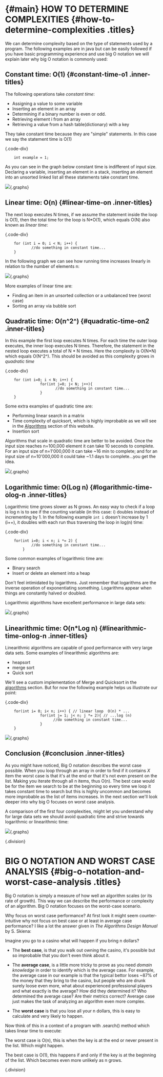 {#main}
HOW TO DETERMINE COMPLEXITIES {#how-to-determine-complexities .titles}
=============================

We can determine complexity based on the type of statements used by a
program. The following examples are in java but can be easily followed
if you have basic programming experience and use big O notation we will
explain later why big O notation is commonly used:

## Constant time: O(1) {#constant-time-o1 .inner-titles}

The following operations take _constant time_:

- Assigning a value to some variable
- Inserting an element in an array
- Determining if a binary number is even or odd.
- Retrieving element i from an array
- Retrieving a value from a hash table(dictionary) with a key

They take constant time because they are \"simple\" statements. In this
case we say the statement time is O(1)

{.code-div}

        int example = 1;


As you can see in the graph below constant time is indifferent of input
size. Declaring a variable, inserting an element in a stack, inserting
an element into an unsorted linked list all these statements take
constant time.

![](images/graphs/constant.svg){.graphs}

## Linear time: O(n) {#linear-time-on .inner-titles}

The next loop executes N times, if we assume the statement inside the
loop is O(1), then the total time for the loop is N\*O(1), which equals
O(N) also known as _linear time_:

{.code-div}

        for (int i = 0; i < N; i++) {
                //do something in constant time...
        }



In the following graph we can see how running time increases linearly in
relation to the number of elements n:

![](images/graphs/linear.svg){.graphs}

More examples of linear time are:

- Finding an item in an unsorted collection or a unbalanced tree
  (worst case)
- Sorting an array via bubble sort

## Quadratic time: O(n^2^) {#quadratic-time-on2 .inner-titles}

In this example the first loop executes N times. For each time the outer
loop executes, the inner loop executes N times. Therefore, the statement
in the nested loop executes a total of N \* N times. Here the complexity
is O(N\*N) which equals O(N^2^). This should be avoided as this
complexity grows in _quadratic time_

{.code-div}

        for (int i=0; i < N; i++) {
                    for(int j=0; j< N; j++){
                           //do something in constant time...
                    }
        }



Some extra examples of quadratic time are:

- Performing linear search in a matrix
- Time complexity of quicksort, which is highly improbable as we will
  see in the [Algorithms](algorithms.html) section of this website.
- Insertion sort

Algorithms that scale in quadratic time are better to be avoided. Once
the input size reaches n=100,000 element it can take 10 seconds to
complete. For an input size of n=1'000,000 it can take \~16 min to
complete; and for an input size of n=10'000,000 it could take \~1.1 days
to complete\...you get the idea.

![](images/graphs/quadratic.svg){.graphs}

## Logarithmic time: O(Log n) {#logarithmic-time-olog-n .inner-titles}

Logarithmic time grows slower as N grows. An easy way to check if a loop
is log n is to see if the counting variable (in this case: i) doubles
instead of incrementing by 1. In the following example `int i` doesn't
increase by 1 (i++), it doubles with each run thus traversing the loop
in log(n) time:

{.code-div}

        for(int i=0; i < n; i *= 2) {
                //do something in constant time...
            }



Some common examples of logarithmic time are:

- Binary search
- Insert or delete an element into a heap

Don\'t feel intimidated by logarithms. Just remember that logarithms are
the inverse operation of exponentiating something. Logarithms appear
when things are constantly halved or doubled.

Logarithmic algorithms have excellent performance in large data sets:

![](images/graphs/log.svg){.graphs}

## Linearithmic time: O(n\*Log n) {#linearithmic-time-onlog-n .inner-titles}

Linearithmic algorithms are capable of good performance with very large
data sets. Some examples of linearithmic algorithms are:

- heapsort
- merge sort
- Quick sort

We\'ll see a custom implementation of Merge and Quicksort in the
[algorithms](algorithms.html) section. But for now the following example
helps us illustrate our point:

{.code-div}

        for(int i= 0; i< n; i++) { // linear loop  O(n) * ...
                    for(int j= 1; j< n; j *= 2){ // ...log (n)
                          //do something in constant time...
                    }
        }



![](images/graphs/linearithmic.svg){.graphs}

## Conclusion {#conclusion .inner-titles}

As you might have noticed, Big O notation describes the worst case
possible. When you loop through an array in order to find if it contains
_X_ item the worst case is that it's at the end or that it's not even
present on the list. Making you iterate through all n items, thus O(n).
The best case would be for the item we search to be at the beginning so
every time we loop it takes constant time to search but this is highly
uncommon and becomes more improbable as the list of items increases. In
the next section we\'ll look deeper into why big O focuses on worst case
analysis.

A comparison of the first four complexities, might let you understand
why for large data sets we should avoid quadratic time and strive
towards logarithmic or linearithmic time:

![](images/graphs/comparison.svg){.graphs}

{.division}

# BIG O NOTATION AND WORST CASE ANALYSIS {#big-o-notation-and-worst-case-analysis .titles}

Big O notation is simply a measure of how well an algorithm scales (or
its rate of growth). This way we can describe the performance or
complexity of an algorithm. Big O notation focuses on the worst-case
scenario.

Why focus on worst case performance? At first look it might seem
counter-intuitive why not focus on best case or at least in average case
performance? I like a lot the answer given in _The Algorithms Design
Manual_ by S. Skiena:

Imagine you go to a casino what will happen if you bring n dollars?

- The **best case**, is that you walk out owning the casino, it's
  possible but so improbable that you don't even think about it.

- The **average case**, is a little more tricky to prove as you need
  _domain knowledge_ in order to identify which is the average case.
  For example, the average case in our example is that the typical
  bettor loses \~87% of the money that they bring to the casino, but
  people who are drunk surely loose even more, what about experienced
  professional players and what exactly is the average? How did they
  determined it? Who determined the average case? Are their metrics
  correct? Average case just makes the task of analyzing an algorithm
  even more complex.

- The **worst case** is that you lose all your n dollars, this is easy
  to calculate and very likely to happen.

Now think of this in a context of a program with .search() method which
takes linear time to execute:

The worst case is O(n), this is when the key is at the end or never
present in the list. Which might happen.

The best case is O(1), this happens if and only if the key is at the
beginning of the list. Which becomes even more unlikely as n grows.

{.division}
